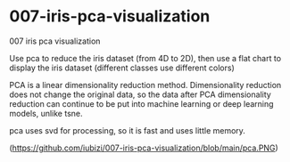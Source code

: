 # 007-iris-pca-visualization

007 iris pca visualization

Use pca to reduce the iris dataset (from 4D to 2D), then use a flat chart to display the iris dataset (different classes use different colors)

PCA is a linear dimensionality reduction method. Dimensionality reduction does not change the original data, so the data after PCA dimensionality reduction can continue to be put into machine learning or deep learning models, unlike tsne.

pca uses svd for processing, so it is fast and uses little memory.

(https://github.com/iubizi/007-iris-pca-visualization/blob/main/pca.PNG)
